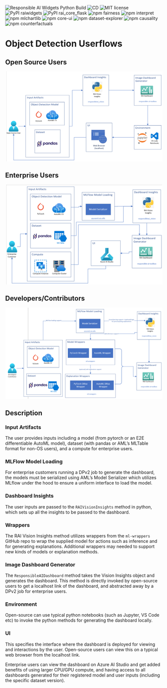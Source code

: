 ![Responsible AI Widgets Python Build](https://github.com/microsoft/responsible-ai-widgets/workflows/Responsible%20AI%20Widgets/badge.svg) ![CD](https://github.com/microsoft/responsible-ai-widgets/workflows/CD/badge.svg) ![MIT license](https://img.shields.io/badge/License-MIT-blue.svg) ![PyPI raiwidgets](https://img.shields.io/pypi/v/raiwidgets?color=blue) ![PyPI rai_core_flask](https://img.shields.io/pypi/v/rai_core_flask?color=blue) ![npm fairness](https://img.shields.io/npm/v/@responsible-ai/fairness?label=npm%20%40responsible-ai%2Ffairness) ![npm interpret](https://img.shields.io/npm/v/@responsible-ai/interpret?label=npm%20%40responsible-ai%2Finterpret) ![npm mlchartlib](https://img.shields.io/npm/v/@responsible-ai/mlchartlib?label=npm%20%40responsible-ai%2Fmlchartlib) ![npm core-ui](https://img.shields.io/npm/v/@responsible-ai/core-ui?label=npm%20%40responsible-ai%2Fcore-ui) ![npm dataset-explorer](https://img.shields.io/npm/v/@responsible-ai/dataset-explorer?label=npm%20%40responsible-ai%2Fdataset-explorer) ![npm causality](https://img.shields.io/npm/v/@responsible-ai/causality?label=npm%20%40responsible-ai%2Fcausality) ![npm counterfactuals](https://img.shields.io/npm/v/@responsible-ai/counterfactuals?label=npm%20%40responsible-ai%2Fcounterfactuals)

# Object Detection Userflows

## Open Source Users

![Object Detection - OS Users](./img/ObjectDetection-OSArchitecture.png)

## Enterprise Users

![Object Detection - Enterprise Users](./img/ObjectDetection-EnterpriseArchitecture.png)

## Developers/Contributors

![Object Detection - Developers/Contributors](./img/ObjectDetection-DevArchitecture.png)

## Description

### Input Artifacts

The user provides inputs including a model (from pytorch or an E2E differentiable AutoML model), dataset (with pandas or AML’s MLTable format for non-OS users), and a compute for enterprise users.

### MLFlow Model Loading

For enterprise customers running a DPv2 job to generate the dashboard, the models must be serialized using AML’s Model Serializer which utilizes MLflow under the hood to ensure a uniform interface to load the model.

### Dashboard Insights

The user inputs are passed to the `RAIVisionInsights` method in python, which sets up all the insights to be passed to the dashboard.

### Wrappers

The RAI Vision Insights method utilizes wrappers from the `ml-wrappers` GitHub repo to wrap the supplied model for actions such as inference and for generating explanations. Additional wrappers may needed to support new kinds of models or explanation methods.

### Image Dashboard Generator

The `ResponsibleAIDashboard` method takes the Vision Insights object and generates the dashboard. This method is directly invoked by open-source users to get a localhost link of the dashboard, and abstracted away by a DPv2 job for enterprise users.

### Environment

Open-source can use typical python notebooks (such as Jupyter, VS Code etc) to invoke the python methods for generating the dashboard locally.

### UI

This specifies the interface where the dashboard is deployed for viewing and interactions by the user. Open-source users can view this on a typical web browser from the localhost link.

Enterprise users can view the dashboard on Azure AI Studio and get added benefits of using larger CPU/GPU compute, and having access to all dashboards generated for their registered model and user inputs (including the specific dataset version).
